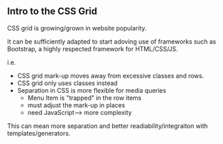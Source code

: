## Intro to the CSS Grid

CSS grid is growing/grown in website popularity. 

It can be sufficiently adapted to start adoving use of frameworks such as Bootstrap, a highly respected framework for HTML/CSS/JS.

i.e. 
* CSS grid mark-up moves away from excessive classes and rows.
* CSS grid only uses classes instead
* Separation in CSS is more flexible for media queries
  * Menu Item is "trapped" in the row items
  * must adjust the mark-up in places
  * need JavaScript--> more complexity

This can mean more separation and better readiability/integraiton with templates/generators.